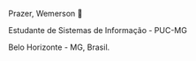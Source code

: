 Prazer, Wemerson 👋

Estudante de Sistemas de Informação - PUC-MG

Belo Horizonte - MG, Brasil.

<div align="center">
  <a href="https://github.com/Veidoido">
</div>
